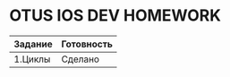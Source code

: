 # OTUS IOS DEV HOMEWORK

| Задание | Готовность  |
| ------------ | ------------ |
| 1.Циклы  | Сделано  |
